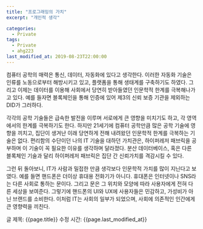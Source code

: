 ```yaml
---
title: "프로그래밍의 가치"
excerpt: "개인적 생각"

categories:
  - Private
tags:
  - Private
  - ahg223
last_modified_at: 2019-08-23T22:00:00
---
```


컴퓨터 공학의 매력은 통신, 데이터, 자동화에 있다고 생각한다. 이러한 자동화 기술은 인류를 노동으로부터 해방시키고 있고, 플랫폼을 통해 생태계를 구축하기도 하였다. 그리고 이제는 데이터를 이용해 사회에서 당연히 받아들였던 인문학적 한계를 극복해나가고 있다. 예를 들자면 블록체인을 통해 인증에 있어 제3의 신뢰 보증 기관을 제외하는 DID가 그러하다.   

각각의 공학 기술들은 급속한 발전을 이루며 서로에게 큰 영향을 미치기도 하고, 각 영역에서의 한계를 극복하기도 한다. 하지만 21세기에 컴퓨터 공학만큼 많은 공학 기술에 영향을 끼치고, 집단이 생겨난 이래 당연하게 전해 내려왔던 인문학적 한계를 극복하는 기술은 없다. 편리함의 수단이던 나의 IT 기술을 대하던 가치관은, 하이퍼레저 패브릭을 공부하며 이 기술이 꼭 필요한 이유를 생각하며 달라졌다. 분산 데이터베이스, 혹은 다른 블록체인 기술과 달리 하이퍼레저 패브릭은 집단 간 신뢰가치를 격감시킬 수 있다.  

그런 뒤 돌아보니, IT가 사람과 밀접한 만큼 생각보다 인문학적 가치를 많이 지닌다고 보였다. 예를 들면 핸드폰은 더이상 휴대용 전화기가 아니다. 휴대폰은 인터넷이나 SNS라는 다른 사회로 통하는 문이다. 그리고 문은 그 위치와 모양에 따라 사용자에게 전혀 다른 세상을 보여준다. 그렇기에 핸드폰의 UI와 UX에 사용자들은 민감하고, 가성비가 아닌 브랜드를 소비한다. 이처럼 IT는 사회의 일부가 되었으며, 사회에 의존적인 인간에게 큰 영향력을 끼친다.   
  

글 제목: {{page.title}}
수정 시간: {{page.last_modified_at}}
